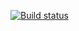 [![Build status](https://ci.appveyor.com/api/projects/status/crn72kh8ue186w4h?svg=true)](https://ci.appveyor.com/project/kastra85/applicationdebitcard)